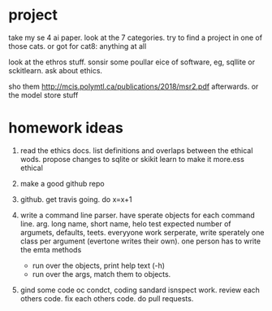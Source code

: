# project

take my se 4 ai paper. look at the 7 categories. try to find a project in one of those cats. or got for cat8: anything at all

look at the ethros stuff. sonsir some poullar eice of software, eg, sqllite or sckitlearn. ask about ethics.

sho them http://mcis.polymtl.ca/publications/2018/msr2.pdf afterwards. or the model store stuff

# homework ideas

1. read the ethics docs. list definitions and overlaps between the ethical wods. propose changes to sqlite or skikit learn to make it more.ess ethical
2. make a good github repo

1. github. get travis going. do x=x+1
2. write a command line parser. have sperate objects for each command line. arg. long name, short name, helo test
   expected number of argumets, defaults, teets. everyyone work serperate, write sperately one class per argument 
    (evertone writes their own). one person has to write the emta methods
     - run over the objects, print help text (-h)
     - run over  the args, match them to objects.
3. gind some code oc condct, coding sandard isnspect work. review each others code. fix each others code. do pull requests.
